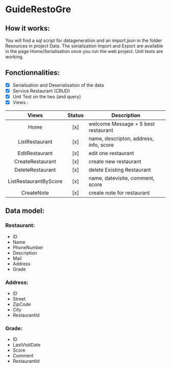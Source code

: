 # GuideRestoGre

## How it works:
You will find a sql script for datageneration and an import.json in the folder Resources in project Data.
The serialization Import and Export are available in the page Home/Serialisation once you run the web project.
Unit tests are working.

## Fonctionnalities:
-	[x] Serialisation and Deserialisation of the data
-	[x] Service Restaurant (CRUD)
-	[x] Unit Test on the two (and query)
- [x] Views : 

| 	       Views          | Status  |               Description     	          |
|         :----:	        |   :--:  |  ---------------------------------------  |
| Home 	                  |   [x]   | welcome Message + 5 best restaurant	      |
| ListRestaurant 	        |   [x] 	| name, descripton, address, info, score  	|
| EditRestaurant 	        |	  [x]   | edit one restaurant 	                    |
| CreateRestaurant 	      |	  [x]   | create new restaurant 	                  |
| DeleteRestaurant 	      |	  [x]   | delete Existing Restaurant              	|
| ListRestaurantByScore 	|	  [x]   | name, datevisite, comment, score       	|
| CreateNote 	            |	  [x]   | create note for restaurant 	              |

## Data model:
### Restaurant:
- ID
- Name
- PhoneNumber
- Description
- Mail
- Address
- Grade
### Address:
- ID
- Street
- ZipCode
- City
- RestaurantId
### Grade:
- ID
- LastVisitDate
- Score
- Comment
- RestaurantId
